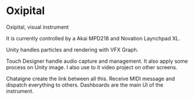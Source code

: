 # Oxipital
Oxipital, visual instrument

It is currently controlled by a Akai MPD218 and Novation Laynchpad XL.

Unity handles particles and rendering with VFX Graph.

Touch Designer handle audio capture and management. It also apply some process on Unity image. I also use to it video project on other screens.

Chataigne create the link between all this. Receive MIDI message and dispatch everything to others. Dashboards are the main UI of the instrument.

